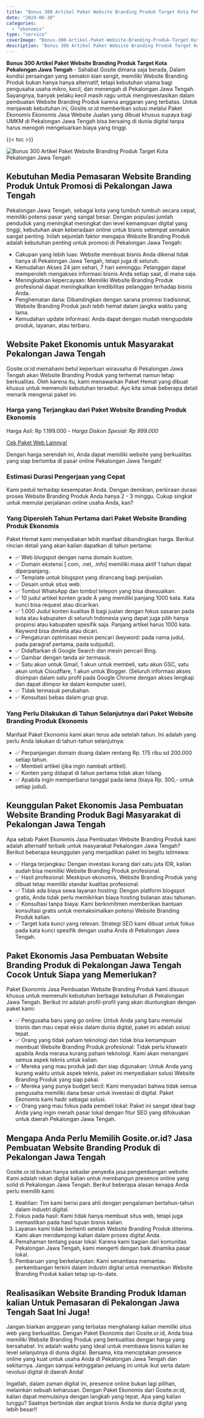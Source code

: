 ```yaml
---
title: "Bonus 300 Artikel Paket Website Branding Produk Target Kota Pekalongan Jawa Tengah"
date: "2024-06-30"
categories: 
  - "ekonomis"
type: "service"
coverImage: "Bonus-300-Artikel-Paket-Website-Branding-Produk-Target-Kota-Pekalongan-Jawa-Tengah.png"
description: "Bonus 300 Artikel Paket Website Branding Produk Target Kota Pekalongan Jawa Tengah. Ingatlah, dalam zaman digital ini, presence online bukan lagi pilihan, me..."
---
```


**Bonus 300 Artikel Paket Website Branding Produk Target Kota Pekalongan Jawa Tengah** - Sahabat Gosite dimana saja berada, Dalam kondisi persaingan yang semakin kian sengit, memiliki Website Branding Produk bukan hanya hanya alternatif, tetapi kebutuhan utama bagi pengusaha usaha mikro, kecil, dan menengah di Pekalongan Jawa Tengah. Sayangnya, banyak pelaku kecil masih ragu untuk menginvestasikan dalam pembuatan Website Branding Produk karena anggaran yang terbatas. Untuk menjawab kebutuhan ini, Gosite.or.id memberikan solusi melalui Paket Ekonomis Ekonomis Jasa Website Jualan yang dibuat khusus supaya bagi UMKM di Pekalongan Jawa Tengah bisa bersaing di dunia digital tanpa harus merogoh mengeluarkan biaya yang tinggi.

{{< toc >}}

![Bonus 300 Artikel Paket Website Branding Produk Target Kota Pekalongan Jawa Tengah](/images/ekonomis/Bonus-300-Artikel-Paket-Website-Branding-Produk-Target-Kota-Pekalongan-Jawa-Tengah.png)

## Kebutuhan Media Pemasaran Website Branding Produk Untuk Promosi di Pekalongan Jawa Tengah

Pekalongan Jawa Tengah, sebagai kota yang tumbuh tumbuh secara cepat, memiliki potensi pasar yang sangat besar. Dengan populasi jumlah penduduk yang meningkat meningkat dan level kemampuan digital yang tinggi, kebutuhan akan keberadaan online untuk bisnis setempat semakin sangat penting. Inilah sejumlah faktor mengapa Website Branding Produk adalah kebutuhan penting untuk promosi di Pekalongan Jawa Tengah:

- Cakupan yang lebih luas: Website membuat bisnis Anda dikenal tidak hanya di Pekalongan Jawa Tengah, tetapi juga di seluruh.
- Kemudahan Akses 24 jam sehari, 7 hari seminggu: Pelanggan dapat memperoleh mengakses informasi bisnis Anda setiap saat, di mana saja.
- Meningkatkan kepercayaan: Memiliki Website Branding Produk profesional dapat meningkatkan kredibilitas pelanggan terhadap bisnis Anda.
- Penghematan dana: Dibandingkan dengan sarana promosi tradisional, Website Branding Produk jauh lebih hemat dalam jangka waktu yang lama.
- Kemudahan update informasi: Anda dapat dengan mudah mengupdate produk, layanan, atau terbaru.

## Website Paket Ekonomis untuk Masyarakat Pekalongan Jawa Tengah

Gosite.or.id memahami betul keperluan wirausaha di Pekalongan Jawa Tengah akan Website Branding Produk yang terhemat namun tetap berkualitas. Oleh karena itu, kami menawarkan Paket Hemat yang dibuat khusus untuk memenuhi kebutuhan tersebut. Ayo kita simak beberapa detail menarik mengenai paket ini:

### Harga yang Terjangkau dari Paket Website Branding Produk Ekonomis

<a class="cta-button">Harga Asli: Rp 1.199.000 - <em>Harga Diskon Spesial: Rp 999.000</em></a>

<a href="/jasa-web/" class="cta-button">Cek Paket Web Lainnya!</a>

Dengan harga serendah ini, Anda dapat memiliki website yang berkualitas yang siap berlomba di pasar online Pekalongan Jawa Tengah!

### Estimasi Durasi Pengerjaan yang Cepat

Kami peduli terhadap kesempatan Anda. Dengan demikian, perkiraan durasi proses Website Branding Produk Anda hanya 2 - 3 minggu. Cukup singkat untuk memulai perjalanan online usaha Anda, kan?

### Yang Diperoleh Tahun Pertama dari Paket Website Branding Produk Ekonomis

Paket Hemat kami menyediakan lebih manfaat dibandingkan harga. Berikut rincian detail yang akan kalian dapatkan di tahun pertama:

- ✅ Web blogspot dengan nama domain kustom.
- ✅ Domain ekstensi \[.com, .net, .info\] memiliki masa aktif 1 tahun dapat diperpanjang.
- ✅ Template untuk blogspot yang dirancang bagi penjualan.
- ✅ Desain untuk situs web.
- ✅ Tombol WhatsApp dan tombol telepon yang bisa disesuaikan.
- ✅ 10 judul artikel konten grade A yang memiliki panjang 1000 kata. Kata kunci bisa request atau dicarikan.
- ✅ 1.000 Judul konten kualitas B bagi jualan dengan fokus sasaran pada kota atau kabupaten di seluruh Indonesia yang dapat juga pilih hanya propinsi atau kabupaten spesifik saja. Panjang artikel harus 1000 kata. Keyword bisa diminta atau dicari.
- ✅ Pengaturan optimisasi mesin pencari (keyword: pada nama judul, pada paragraf pertama, pada subjudul).
- ✅ Didaftarkan di Google Search dan mesin pencari Bing.
- ✅ Gambar dengan tanda air termasuk.
- ✅ Satu akun untuk Gmail, 1 akun untuk membeli, satu akun GSC, satu akun untuk Cloudflare, 1 akun untuk Blogger. (Seluruh informasi akses disimpan dalam satu profil pada Google Chrome dengan akses lengkap dan dapat diimpor ke dalam komputer user).
- ✅ Tidak termasuk perubahan.
- ✅ Konsultasi bebas dalam grup grup.

### Yang Perlu Dilakukan di Tahun Selanjutnya dari Paket Website Branding Produk Ekonomis

Manfaat Paket Ekonomis kami akan terus ada setelah tahun. Ini adalah yang perlu Anda lakukan di tahun-tahun selanjutnya:

- ✅ Perpanjangan domain doang dalam rentang Rp. 175 ribu sd 200.000 setiap tahun.
- ✅ Membeli artikel (jika ingin nambah artikel).
- ✅ Konten yang didapat di tahun pertama tidak akan hilang.
- ✅ Apabila ingin memperbarui tanggal pada lama (biaya Rp. 300,- untuk setiap judul).

## Keunggulan Paket Ekonomis Jasa Pembuatan Website Branding Produk Bagi Masyarakat di Pekalongan Jawa Tengah

Apa sebab Paket Ekonomis Jasa Pembuatan Website Branding Produk kami adalah alternatif terbaik untuk masyarakat Pekalongan Jawa Tengah? Berikut beberapa keunggulan yang menjadikan paket ini begitu istimewa:

- ✅ Harga terjangkau: Dengan investasi kurang dari satu juta IDR, kalian sudah bisa memiliki Website Branding Produk profesional.
- ✅ Hasil profesional: Meskipun ekonomis, Website Branding Produk yang dibuat tetap memiliki standar kualitas profesional.
- ✅ Tidak ada biaya sewa layanan hosting: Dengan platform blogspot gratis, Anda tidak perlu memikirkan biaya hosting bulanan atau tahunan.
- ✅ Konsultasi tanpa biaya: Kami berkomitmen memberikan bantuan konsultasi gratis untuk memaksimalkan potensi Website Branding Produk kalian.
- ✅ Target kata kunci yang relevan: Strategi SEO kami dibuat untuk fokus pada kata kunci spesifik dengan usaha Anda di Pekalongan Jawa Tengah.

## Paket Ekonomis Jasa Pembuatan Website Branding Produk di Pekalongan Jawa Tengah Cocok Untuk Siapa yang Memerlukan?

Paket Ekonomis Jasa Pembuatan Website Branding Produk kami disusun khusus untuk memenuhi kebutuhan berbagai kebutuhan di Pekalongan Jawa Tengah. Berikut ini adalah profil-profil yang akan diuntungkan dengan paket kami:

- ✅ Pengusaha baru yang go online: Untuk Anda yang baru memulai bisnis dan mau cepat eksis dalam dunia digital, paket ini adalah solusi tepat.
- ✅ Orang yang tidak paham teknologi dan tidak bisa kemampuan membuat Website Branding Produk profesional: Tidak perlu khawatir apabila Anda merasa kurang paham teknologi. Kami akan menangani semua aspek teknis untuk kalian.
- ✅ Mereka yang mau produk jadi dan siap digunakan: Untuk Anda yang kurang waktu untuk aspek teknis, paket ini menyediakan solusi Website Branding Produk yang siap pakai.
- ✅ Mereka yang punya budget kecil: Kami menyadari bahwa tidak semua pengusaha memiliki dana besar untuk investasi di digital. Paket Ekonomis kami hadir sebagai solusi.
- ✅ Orang yang mau fokus pada pembeli lokal: Paket ini sangat ideal bagi Anda yang ingin meraih pasar lokal dengan fitur SEO yang difokuskan untuk daerah Pekalongan Jawa Tengah.

## Mengapa Anda Perlu Memilih Gosite.or.id? Jasa Pembuatan Website Branding Produk di Pekalongan Jawa Tengah

Gosite.or.id bukan hanya sekadar penyedia jasa pengembangan website. Kami adalah rekan digital kalian untuk membangun presence online yang solid di Pekalongan Jawa Tengah. Berikut beberapa alasan kenapa Anda perlu memilih kami:

1. Keahlian: Tim kami berisi para ahli dengan pengalaman bertahun-tahun dalam industri digital.
2. Fokus pada hasil: Kami tidak hanya membuat situs web, tetapi juga memastikan pada hasil tujuan bisnis kalian.
3. Layanan kami tidak berhenti setelah Website Branding Produk diterima. Kami akan mendampingi kalian dalam proses digital Anda.
4. Pemahaman tentang pasar lokal: Karena kami bagian dari komunitas Pekalongan Jawa Tengah, kami mengerti dengan baik dinamika pasar lokal.
5. Pembaruan yang berkelanjutan: Kami senantiasa memantau perkembangan terkini dalam industri digital untuk memastikan Website Branding Produk kalian tetap up-to-date.

## Realisasikan Website Branding Produk Idaman kalian Untuk Pemasaran di Pekalongan Jawa Tengah Saat Ini Juga!

Jangan biarkan anggaran yang terbatas menghalangi kalian memiliki situs web yang berkualitas. Dengan Paket Ekonomis dari Gosite.or.id, Anda bisa memiliki Website Branding Produk yang berkualitas dengan harga yang bersahabat. Ini adalah waktu yang ideal untuk membawa bisnis kalian ke level selanjutnya di dunia digital. Bersama, kita menciptakan presence online yang kuat untuk usaha Anda di Pekalongan Jawa Tengah dan sekitarnya. Jangan sampai ketinggalan peluang ini untuk ikut serta dalam revolusi digital di daerah Anda!

Ingatlah, dalam zaman digital ini, presence online bukan lagi pilihan, melainkan sebuah keharusan. Dengan Paket Ekonomis dari Gosite.or.id, kalian dapat memulainya dengan langkah yang tepat. Apa yang kalian tunggu? Saatnya bertindak dan angkat bisnis Anda ke dunia digital yang lebih besar!!